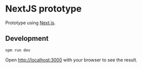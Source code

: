 # NextJS prototype

Prototype using [Next.js](https://nextjs.org/).

## Development

```bash
npm run dev
```

Open [http://localhost:3000](http://localhost:3000) with your browser to see the result.
